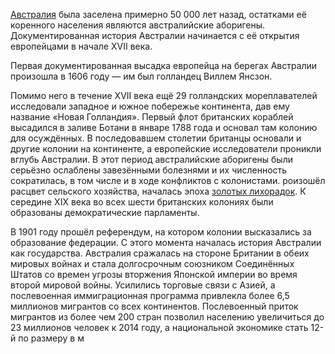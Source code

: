 
[Австралия](https://ru.wikipedia.org/wiki/%D0%90%D0%B2%D1%81%D1%82%D1%80%D0%B0%D0%BB%D0%B8%D1%8F) была заселена примерно 50 000 лет назад, остатками её коренного населения являются австралийские аборигены. Документированная история Австралии начинается с её открытия европейцами в начале XVII века.


Первая документированная высадка европейца на берегах Австралии произошла в 1606 году — им был голландец Виллем Янсзон. 


Помимо него в течение XVII века ещё 29 голландских мореплавателей исследовали западное и южное побережье континента, дав ему название «Новая Голландия».
Первый флот британских кораблей высадился в заливе Ботани в январе 1788 года и основал там колонию для осуждённых. В последовавшем столетии
британцы основали и другие колонии на континенте, а европейские исследователи проникли вглубь Австралии. В этот период австралийские аборигены были серьёзно ослаблены завезёнными болезнями и их численность сократилась,
в том числе и в ходе конфликтов с колонистами.
роизошёл расцвет сельского хозяйства, началась эпоха [золотых лихорадок](https://ru.wikipedia.org/wiki/%D0%97%D0%BE%D0%BB%D0%BE%D1%82%D0%B0%D1%8F_%D0%BB%D0%B8%D1%85%D0%BE%D1%80%D0%B0%D0%B4%D0%BA%D0%B0). К середине XIX века во всех шести британских колониях были образованы демократические парламенты. 


В 1901 году прошёл референдум, на котором колонии высказались за образование федерации. С этого момента началась история Австралии как государства. 
Австралия сражалась на стороне Британии в обеих мировых войнах и стала долгосрочным союзником Соединённых Штатов со времен угрозы вторжения Японской империи во время второй мировой войны.
Усилились торговые связи с Азией, а послевоенная иммиграционная программа привлекла более 6,5 миллионов мигрантов со всех континентов.
Послевоенный приток мигрантов из более чем 200 стран позволил населению увеличиться до 23 миллионов человек к 2014 году, а национальной экономике стать 12-й по размеру в м
